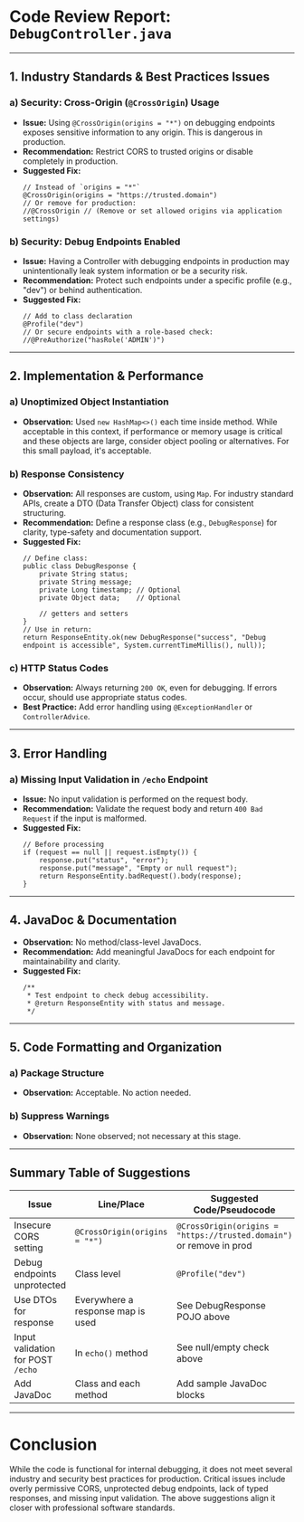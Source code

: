# Code Review Report: `DebugController.java`

---

## 1. **Industry Standards & Best Practices Issues**

### a) **Security: Cross-Origin (`@CrossOrigin`) Usage**
- **Issue:** Using `@CrossOrigin(origins = "*")` on debugging endpoints exposes sensitive information to any origin. This is dangerous in production.
- **Recommendation:** Restrict CORS to trusted origins or disable completely in production.
- **Suggested Fix:**
  ```pseudo
  // Instead of `origins = "*"`
  @CrossOrigin(origins = "https://trusted.domain")
  // Or remove for production:
  //@CrossOrigin // (Remove or set allowed origins via application settings)
  ```

### b) **Security: Debug Endpoints Enabled**
- **Issue:** Having a Controller with debugging endpoints in production may unintentionally leak system information or be a security risk.
- **Recommendation:** Protect such endpoints under a specific profile (e.g., "dev") or behind authentication.
- **Suggested Fix:**
  ```pseudo
  // Add to class declaration
  @Profile("dev")
  // Or secure endpoints with a role-based check:
  //@PreAuthorize("hasRole('ADMIN')")
  ```

---

## 2. **Implementation & Performance**

### a) **Unoptimized Object Instantiation**
- **Observation:** Used `new HashMap<>()` each time inside method. While acceptable in this context, if performance or memory usage is critical and these objects are large, consider object pooling or alternatives. For this small payload, it's acceptable.

### b) **Response Consistency**
- **Observation:** All responses are custom, using `Map`. For industry standard APIs, create a DTO (Data Transfer Object) class for consistent structuring.
- **Recommendation:** Define a response class (e.g., `DebugResponse`) for clarity, type-safety and documentation support.
- **Suggested Fix:**
  ```pseudo
  // Define class:
  public class DebugResponse {
      private String status;
      private String message;
      private Long timestamp; // Optional
      private Object data;    // Optional

      // getters and setters
  }
  // Use in return:
  return ResponseEntity.ok(new DebugResponse("success", "Debug endpoint is accessible", System.currentTimeMillis(), null));
  ```

### c) **HTTP Status Codes**
- **Observation:** Always returning `200 OK`, even for debugging. If errors occur, should use appropriate status codes.
- **Best Practice:** Add error handling using `@ExceptionHandler` or `ControllerAdvice`.

---

## 3. **Error Handling**

### a) **Missing Input Validation in `/echo` Endpoint**
- **Issue:** No input validation is performed on the request body.
- **Recommendation:** Validate the request body and return `400 Bad Request` if the input is malformed.
- **Suggested Fix:**
  ```pseudo
  // Before processing
  if (request == null || request.isEmpty()) {
      response.put("status", "error");
      response.put("message", "Empty or null request");
      return ResponseEntity.badRequest().body(response);
  }
  ```

---

## 4. **JavaDoc & Documentation**

- **Observation:** No method/class-level JavaDocs.
- **Recommendation:** Add meaningful JavaDocs for each endpoint for maintainability and clarity.
- **Suggested Fix:**
  ```pseudo
  /**
   * Test endpoint to check debug accessibility.
   * @return ResponseEntity with status and message.
   */
  ```

---

## 5. **Code Formatting and Organization**

### a) **Package Structure**
- **Observation:** Acceptable. No action needed.

### b) **Suppress Warnings**
- **Observation:** None observed; not necessary at this stage.

---

## **Summary Table of Suggestions**

| Issue                                    | Line/Place                          | Suggested Code/Pseudocode                         |
|-------------------------------------------|-------------------------------------|---------------------------------------------------|
| Insecure CORS setting                     | `@CrossOrigin(origins = "*")`       | `@CrossOrigin(origins = "https://trusted.domain")` or remove in prod |
| Debug endpoints unprotected               | Class level                         | `@Profile("dev")`                                 |
| Use DTOs for response                     | Everywhere a response map is used   | See DebugResponse POJO above                      |
| Input validation for POST `/echo`         | In `echo()` method                  | See null/empty check above                        |
| Add JavaDoc                               | Class and each method               | Add sample JavaDoc blocks                         |

---

# **Conclusion**

While the code is functional for internal debugging, it does not meet several industry and security best practices for production. Critical issues include overly permissive CORS, unprotected debug endpoints, lack of typed responses, and missing input validation. The above suggestions align it closer with professional software standards.